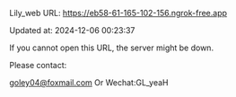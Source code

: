 Lily_web URL: https://eb58-61-165-102-156.ngrok-free.app

Updated at: 2024-12-06 00:23:37

If you cannot open this URL, the server might be down.

Please contact: 

goley04@foxmail.com Or Wechat:GL_yeaH